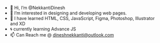 - 👋 Hi, I’m @NekkantiDinesh
- 👀 I’m interested in designing and developing web pages.
- 🌱 I have learned HTML, CSS, JavaScript, Figma, Photoshop, Illustrator and XD
- 🌀 currently learning Advance JS
- 📫 Can Reach me @ dineshnekkanti@outlook.com

<!---
NekkantiDinesh/NekkantiDinesh is a ✨ special ✨ repository because its `README.md` (this file) appears on your GitHub profile.
You can click the Preview link to take a look at your changes.
--->
